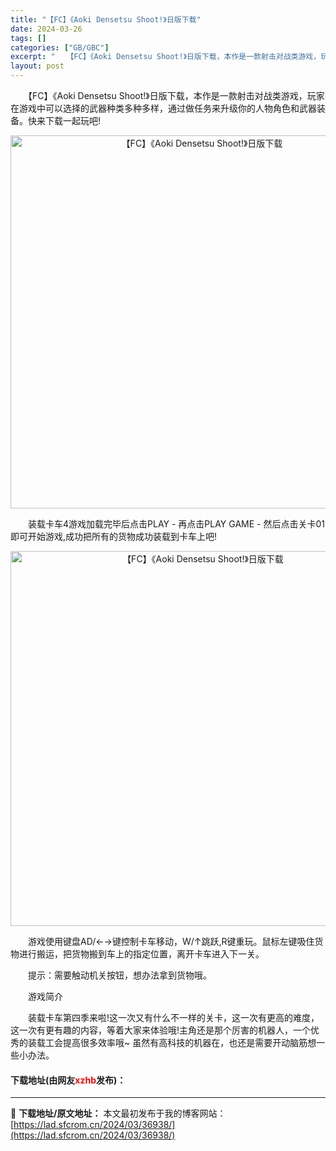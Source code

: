 ```yaml
---
title: "【FC】《Aoki Densetsu Shoot!》日版下载"
date: 2024-03-26
tags: []
categories: ["GB/GBC"]
excerpt: "　　【FC】《Aoki Densetsu Shoot!》日版下载，本作是一款射击对战类游戏，玩家在游戏中可以选择的武器种类多种多样，通过做任务来升级你的人物角色和武器装备。快来下载一起玩吧! 　　装载卡车4游戏加载完毕后点击PLAY - 再点击PLAY GAME - 然后点击关卡01即可开始游戏,成&hellip;"
layout: post
---
```


 <p>　　【FC】《Aoki Densetsu Shoot!》日版下载，本作是一款射击对战类游戏，玩家在游戏中可以选择的武器种类多种多样，通过做任务来升级你的人物角色和武器装备。快来下载一起玩吧!</p> <p align="center"><img align="" border="0" src="https://lad.sfcrom.cn/wp-content/uploads/2024/03/20240326_66027e96b0a52.png" width="597" alt="【FC】《Aoki Densetsu Shoot!》日版下载" /></p> <p>　　装载卡车4游戏加载完毕后点击PLAY - 再点击PLAY GAME - 然后点击关卡01即可开始游戏,成功把所有的货物成功装载到卡车上吧!</p> <p align="center"><img align="" border="0" src="https://lad.sfcrom.cn/wp-content/uploads/2024/03/20240326_66027e97673c1.png" width="600" alt="【FC】《Aoki Densetsu Shoot!》日版下载" /></p> <p>　　游戏使用键盘AD/&larr;&rarr;键控制卡车移动，W/&uarr;跳跃,R键重玩。鼠标左键吸住货物进行搬运，把货物搬到车上的指定位置，离开卡车进入下一关。</p> <p>　　提示：需要触动机关按钮，想办法拿到货物哦。</p> <p>　　游戏简介</p> <p>　　装载卡车第四季来啦!这一次又有什么不一样的关卡，这一次有更高的难度，这一次有更有趣的内容，等着大家来体验哦!主角还是那个厉害的机器人，一个优秀的装载工会提高很多效率哦~ 虽然有高科技的机器在，也还是需要开动脑筋想一些小办法。</p> <p><h4>下载地址(由网友<font color="red">xzhb</font>发布)：</h4></p> 

---
📖 **下载地址/原文地址：** 本文最初发布于我的博客网站：[https://lad.sfcrom.cn/2024/03/36938/](https://lad.sfcrom.cn/2024/03/36938/)
